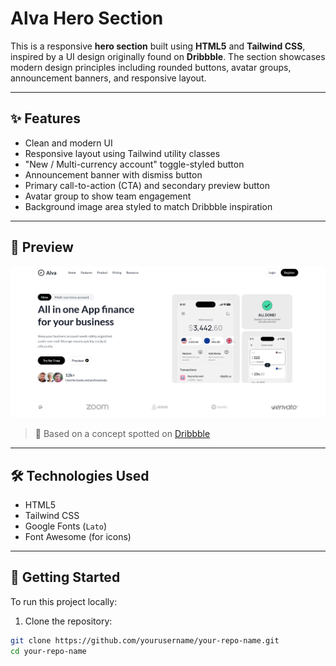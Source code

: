 # Alva Hero Section

This is a responsive **hero section** built using **HTML5** and **Tailwind CSS**, inspired by a UI design originally found on **Dribbble**. The section showcases modern design principles including rounded buttons, avatar groups, announcement banners, and responsive layout.

---

## ✨ Features

- Clean and modern UI
- Responsive layout using Tailwind utility classes
- "New / Multi-currency account" toggle-styled button
- Announcement banner with dismiss button
- Primary call-to-action (CTA) and secondary preview button
- Avatar group to show team engagement
- Background image area styled to match Dribbble inspiration

---

## 📸 Preview

![Hero Screenshot](./assets/Alva-preview.png)

> 🔎 Based on a concept spotted on [Dribbble]([https://dribbble.com](https://dribbble.com/shots/24832880-Financial-Payment-Landing-Hero-Section))
---

## 🛠 Technologies Used

- HTML5
- Tailwind CSS
- Google Fonts (`Lato`)
- Font Awesome (for icons)

---

## 🚀 Getting Started

To run this project locally:

1. Clone the repository:

```bash
git clone https://github.com/yourusername/your-repo-name.git
cd your-repo-name
